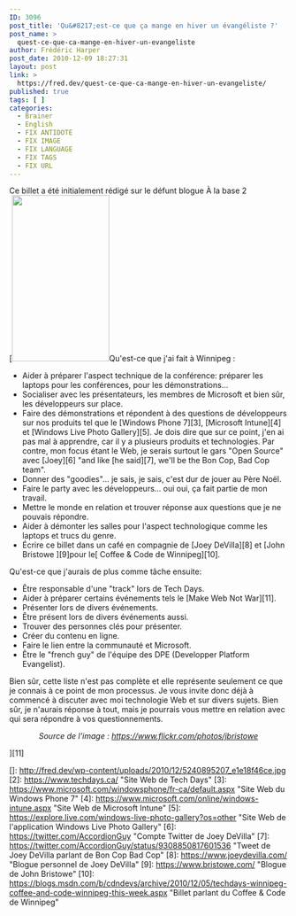 ```yaml
---
ID: 3096
post_title: 'Qu&#8217;est-ce que ça mange en hiver un évangéliste ?'
post_name: >
  quest-ce-que-ca-mange-en-hiver-un-evangeliste
author: Frédéric Harper
post_date: 2010-12-09 18:27:31
layout: post
link: >
  https://fred.dev/quest-ce-que-ca-mange-en-hiver-un-evangeliste/
published: true
tags: [ ]
categories:
  - Brainer
  - English
  - FIX ANTIDOTE
  - FIX IMAGE
  - FIX LANGUAGE
  - FIX TAGS
  - FIX URL
---
```

<div id="deadblog">
  Ce billet a été initialement rédigé sur le défunt blogue À la base 2
</div>[<img title="5240895207_e1e18f46ce" src="http://fred.dev/wp-content/uploads/2010/12/5240895207_e1e18f46ce.jpg" alt="" width="176" height="300" /></a
Du café? Plus sérieusement j'ai eu ma première expérience à titre d'évangéliste ces quatre derniers jours pendant la conférence [Tech Days][2] à Winnipeg. Cela m'a donné la chance de voir l'envers du décor, de mieux connaître mon équipe, de pratiquer mon anglais et surtout d'avoir un avant-goût de ma nouvelle vie qui débutera en 2011. Décrire le tout en un seul mot? AWESOME! Je n'ai vu qu'une petite partie de ce que sera mon emploi et je dois dire que je ne me suis pas trompé...

Qu'est-ce que j'ai fait à Winnipeg :

*   Aider à préparer l'aspect technique de la conférence: préparer les laptops pour les conférences, pour les démonstrations...
*   Socialiser avec les présentateurs, les membres de Microsoft et bien sûr, les développeurs sur place.
*   Faire des démonstrations et répondent à des questions de développeurs sur nos produits tel que le [Windows Phone 7][3], [Microsoft Intune][4] et [Windows Live Photo Gallery][5]. Je dois dire que sur ce point, j'en ai pas mal à apprendre, car il y a plusieurs produits et technologies. Par contre, mon focus étant le Web, je serais surtout le gars "Open Source" avec [Joey][6] "and like [he said][7], we'll be the Bon Cop, Bad Cop team".
*   Donner des "goodies"... je sais, je sais, c'est dur de jouer au Père Noël.
*   Faire le party avec les développeurs... oui oui, ça fait partie de mon travail.
*   Mettre le monde en relation et trouver réponse aux questions que je ne pouvais répondre.
*   Aider à démonter les salles pour l'aspect technologique comme les laptops et trucs du genre.
*   Écrire ce billet dans un café en compagnie de [Joey DeVilla][8] et [John Bristowe ][9]pour le[ Coffee & Code de Winnipeg][10].

Qu'est-ce que j'aurais de plus comme tâche ensuite:

*   Être responsable d'une "track" lors de Tech Days.
*   Aider à préparer certains événements tels le [Make Web Not War][11].
*   Présenter lors de divers événements.
*   Être présent lors de divers événements aussi.
*   Trouver des personnes clés pour présenter.
*   Créer du contenu en ligne.
*   Faire le lien entre la communauté et Microsoft.
*   Être le "french guy" de l'équipe des DPE (Developper Platform Evangelist).

Bien sûr, cette liste n'est pas complète et elle représente seulement ce que je connais à ce point de mon processus. Je vous invite donc déjà à commencé à discuter avec moi technologie Web et sur divers sujets. Bien sûr, je n'aurais réponse à tout, mais je pourrais vous mettre en relation avec qui sera répondre à vos questionnements.

<p style="text-align:center">
  <em>Source de l'image : </em><a href="https://www.flickr.com/photos/jbristowe" target="_blank" rel="noopener noreferrer"><em>https://www.flickr.com/photos/jbristowe</em></a>
</p>][11]

 []: http://fred.dev/wp-content/uploads/2010/12/5240895207_e1e18f46ce.jpg
 [2]: https://www.techdays.ca/ "Site Web de Tech Days"
 [3]: https://www.microsoft.com/windowsphone/fr-ca/default.aspx "Site Web du Windows Phone 7"
 [4]: https://www.microsoft.com/online/windows-intune.aspx "Site Web de Microsoft Intune"
 [5]: https://explore.live.com/windows-live-photo-gallery?os=other "Site Web de l'application Windows Live Photo Gallery"
 [6]: https://twitter.com/AccordionGuy "Compte Twitter de Joey DeVilla"
 [7]: https://twitter.com/AccordionGuy/status/9308850817601536 "Tweet de Joey DeVilla parlant de Bon Cop Bad Cop"
 [8]: https://www.joeydevilla.com/ "Blogue personnel de Joey DeVilla"
 [9]: https://www.bristowe.com/ "Blogue de John Bristowe"
 [10]: https://blogs.msdn.com/b/cdndevs/archive/2010/12/05/techdays-winnipeg-coffee-and-code-winnipeg-this-week.aspx "Billet parlant du Coffee & Code de Winnipeg"